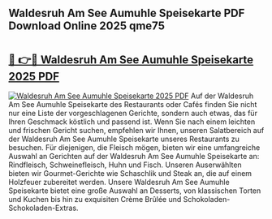 ## Waldesruh Am See Aumuhle Speisekarte PDF Download Online 2025 qme75

# <h2><a href="http://gc9n3sn.nevu.top/?p=Waldesruh+Am+See+Aumuhle+Speisekarte">🔗 👉🔴 Waldesruh Am See Aumuhle Speisekarte 2025 PDF</a></h2>

[![Waldesruh Am See Aumuhle Speisekarte 2025 PDF](https://i.imgur.com/dBaPXMq.png)](http://gc9n3sn.nevu.top/?p=Waldesruh+Am+See+Aumuhle+Speisekarte)
Auf der Waldesruh Am See Aumuhle Speisekarte des Restaurants oder Cafés finden Sie nicht nur eine Liste der vorgeschlagenen Gerichte, sondern auch etwas, das für Ihren Geschmack köstlich und passend ist. Wenn Sie nach einem leichten und frischen Gericht suchen, empfehlen wir Ihnen, unseren Salatbereich auf der Waldesruh Am See Aumuhle Speisekarte unseres Restaurants zu besuchen. Für diejenigen, die Fleisch mögen, bieten wir eine umfangreiche Auswahl an Gerichten auf der Waldesruh Am See Aumuhle Speisekarte an: Rindfleisch, Schweinefleisch, Huhn und Fisch. Unseren Auserwählten bieten wir Gourmet-Gerichte wie Schaschlik und Steak an, die auf einem Holzfeuer zubereitet werden. Unsere Waldesruh Am See Aumuhle Speisekarte bietet eine große Auswahl an Desserts, von klassischen Torten und Kuchen bis hin zu exquisiten Crème Brûlée und Schokoladen-Schokoladen-Extras.
